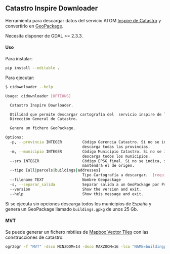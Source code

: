 ## Catastro Inspire Downloader

Herramienta para descargar datos del servicio ATOM [Inspire de Catastro](http://www.catastro.minhap.es/webinspire/index.html) y convertirlo en [GeoPackage](https://www.geopackage.org/).

Necesita disponer de GDAL >= 2.3.3.

#### Uso

Para instalar:

```bash
pip install --editable .
```

Para ejecutar:

```bash
$ cidownloader --help

Usage: cidownloader [OPTIONS]

  Catastro Inspire Downloader.

  Utilidad que permite descargar cartografía del  servicio inspire de la
  Dirección General de Catastro.

  Genera un fichero GeoPackage.

Options:
  -p, --provincia INTEGER         Código Gerencia Catastro. Si no se indica
                                  descarga todas las provincias.
  -m, --municipio INTEGER         Código Municipio Catastro. Si no se indica
                                  descarga todos los municipios.
  --srs INTEGER                   Código EPSG final. Si no se indica, se
                                  mantendrá el de origen.
  --tipo [all|parcels|buildings|addresses]
                                  Tipo Cartografía a descargar.  [required]
  --filename TEXT                 Nombre Geopackage
  -s, --separar_salida            Separar salida a un GeoPackage por Provincia
  --version                       Show the version and exit.
  --help                          Show this message and exit.
```

Si se ejecuta sin opciones descarga todos los municipios de España y genera un GeoPackage llamado `buildings.gpkg` de unos 25 Gb.


#### MVT

Se puede generar un fichero mbtiles de [Mapbox Vector Tiles](https://docs.mapbox.com/vector-tiles/reference/) con las construcciones de catastro:

```bash
ogr2ogr -f "MVT" -dsco MINZOOM=14 -dsco MAXZOOM=16 -lco "NAME=buildingparts" -sql "SELECT localID AS id, substr(localid, 0, 15) as parcel, numberOfFloorsAboveGround AS floors, geom FROM BuildingPart WHERE numberOfFloorsAboveGround > 0" buildings.mbtiles buildings.gpkg
```